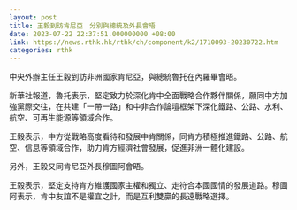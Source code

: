 ```yaml
---
layout: post
title: 王毅到訪肯尼亞　分別與總統及外長會晤
date: 2023-07-22 22:37:51.000000000 +08:00
link: https://news.rthk.hk/rthk/ch/component/k2/1710093-20230722.htm
categories: rthk
---
```


中央外辦主任王毅到訪非洲國家肯尼亞，與總統魯托在內羅畢會晤。

新華社報道，魯托表示，堅定致力於深化肯中全面戰略合作夥伴關係，願同中方加強黨際交往，在共建「一帶一路」和中非合作論壇框架下深化鐵路、公路、水利、航空、可再生能源等領域合作。

王毅表示，中方從戰略高度看待和發展中肯關係，同肯方積極推進鐵路、公路、航空、信息等領域合作，助力肯方經濟社會發展，促進非洲一體化建設。　　

另外，王毅又同肯尼亞外長穆圖阿會晤。

王毅表示，堅定支持肯方維護國家主權和獨立、走符合本國國情的發展道路。穆圖阿表示，肯中友誼不是權宜之計，而是互利雙贏的長遠戰略選擇。
